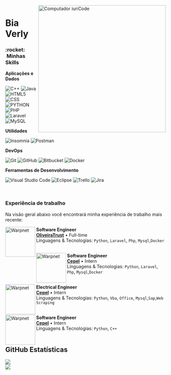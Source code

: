 <img src="https://raw.githubusercontent.com/MicaelliMedeiros/micaellimedeiros/master/image/computer-illustration.png" min-width="400px" max-width="400px" width="400px" align="right" alt="Computador iuriCode">

<h1> Bia Verly</h1>

<h3> :rocket: &nbsp;Minhas Skills </h3>

**Aplicações e Dados**

  ![C++](https://img.shields.io/badge/-C++-333333?style=flat&logo=C%2B%2B&logoColor=00599C)
  ![Java](https://img.shields.io/badge/-Java-333333?style=flat&logo=Java&logoColor=007396)
  ![HTML5](https://img.shields.io/badge/-HTML5-333333?style=flat&logo=HTML5)
  ![CSS](https://img.shields.io/badge/-CSS-333333?style=flat&logo=CSS3&logoColor=1572B6)
  ![PYTHON](https://img.shields.io/badge/-Python-333333?style=flat&logo=Python&logoColor=1572B6)
  ![PHP](https://img.shields.io/badge/-Php-333333?style=flat&logo=Php&logoColor=1572B6)
  ![Laravel](https://img.shields.io/badge/-Laravel-333333?style=flat&logo=Laravel&logoColor=1572B6)
  ![MySQL](https://img.shields.io/badge/-MySQL-333333?style=flat&logo=mysql)

**Utilidades**

  ![Insomnia](https://img.shields.io/badge/-Insomnia-333333?style=flat&logo=insomnia)
  ![Postman](https://img.shields.io/badge/-Postman-333333?style=flat&logo=postman)

**DevOps**

  ![Git](https://img.shields.io/badge/-Git-333333?style=flat&logo=git)
  ![GitHub](https://img.shields.io/badge/-GitHub-333333?style=flat&logo=github)
  ![Bitbucket](https://img.shields.io/badge/-Bitbucket-333333?style=flat&logo=bitbucket)
  ![Docker](https://img.shields.io/badge/-Docker-333333?style=flat&logo=docker)

**Ferramentas de Desenvolvimento**

  ![Visual Studio Code](https://img.shields.io/badge/-Visual%20Studio%20Code-333333?style=flat&logo=visual-studio-code&logoColor=007ACC)
  ![Eclipse](https://img.shields.io/badge/-Eclipse-333333?style=flat&logo=eclipse-ide&logoColor=2C2255)
  ![Trello](https://img.shields.io/badge/-Trello-333333?style=flat&logo=trello&logoColor=007ACC)
  ![Jira](https://img.shields.io/badge/-Jira-333333?style=flat&logo=Jira&logoColor=007ACC)

<br/>



### Experiência de trabalho
Na visão geral abaixo você encontrará minha experiência de trabalho mais recente:

[<img align="left" height="94px" width="94px" alt="Warpnet" src="https://media.licdn.com/dms/image/C560BAQGuHt16YEaIUg/company-logo_200_200/0/1519891669076?e=1695859200&v=beta&t=ZFUIwz4lTS06NtFL-AEhPbpOG03zZ0lC3v5LqntfD34"/>](https://www.linkedin.com/company/oliveiratrust/mycompany/verification/)

**Software Engineer** \
[**OliveiraTrust**](https://www.oliveiratrust.com.br/) • Full-time \
Linguagens & Tecnologias: `Python`, `Laravel`, `Php`, `Mysql`,`Docker`\
<br/>


[<img align="left" height="94px" width="94px" alt="Warpnet" src="https://media.licdn.com/dms/image/D4D0BAQHC6FrgXJmbaQ/company-logo_200_200/0/1685630371120?e=1695859200&v=beta&t=BfpSSBx_0DNA-egK24vGRtYFepEobsATOePwSF2T--8"/>]([https://www.linkedin.com/company/oliveiratrust/mycompany/verification/](https://www.linkedin.com/company/cepel/))

**Software Engineer** \
[**Cepel**]() • Intern \
Linguagens & Tecnologias: `Python`, `Laravel`, `Php`, `Mysql`,`Docker`\
<br/>

[<img align="left" height="94px" width="94px" alt="Warpnet" src="https://media.licdn.com/dms/image/C4D0BAQFvfJr7OuyopA/company-logo_200_200/0/1519929236455?e=1695859200&v=beta&t=PXZS_-81BRztkEjl2za2oK8Tyvnru2LBWz_v0XW27Po"/>]([https://www.linkedin.com/company/enelgroup/])

**Electrical Engineer** \
[**Cepel**]() • Intern \
Linguagens & Tecnologias: `Python`, `Vba`, `Office`, `Mysql`,`Sap`,`Web Scraping`\
<br/>

[<img align="left" height="94px" width="94px" alt="Warpnet" src="https://media.licdn.com/dms/image/C4D0BAQG8LXR7cW_tKQ/company-logo_200_200/0/1519952528598?e=1695859200&v=beta&t=R4x3F4K3-Eg6jgLGJtC6MTxUN-jo4HvxKsrEtYQkRN4"/>]([https://www.linkedin.com/company/equipe-tuff%C3%A3o-baja-sae/about/])

**Software Engineer** \
[**Cepel**]() • Intern \
Linguagens & Tecnologias: `Python`, `C++`\
<br/>






## **GitHub Estatísticas**
<a href="https://github.com/Gurupreet">
  <img align="center" src="https://github-readme-stats.vercel.app/api/top-langs/?username=biiaverly&theme=dracula&hide_langs_below=1" />
</a>

<br/>

  <a href="#" alt="Linkedin">
  <img src="https://img.shields.io/badge/-Linkedin-0e76a8?style=flat-square&logo=Linkedin&logoColor=white&link=https://www.linkedin.com/in/bia-verly/" /></a>
  
</p>  
